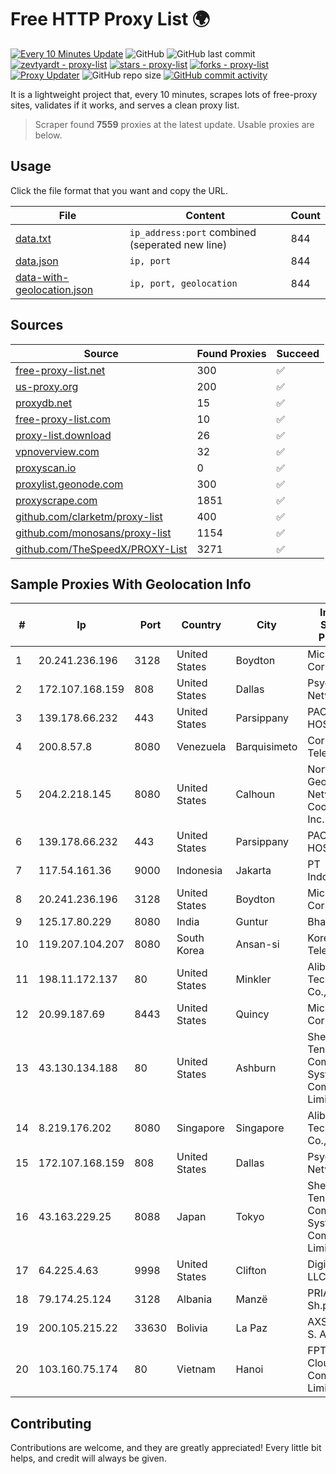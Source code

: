 
# Free HTTP Proxy List 🌍

[![Every 10 Minutes Update](https://github.com/mertguvencli/http-proxy-list/actions/workflows/main.yml/badge.svg?branch=main)](https://github.com/mertguvencli/http-proxy-list/actions/workflows/main.yml)
![GitHub](https://img.shields.io/github/license/mertguvencli/http-proxy-list)
![GitHub last commit](https://img.shields.io/github/last-commit/mertguvencli/http-proxy-list)
[![zevtyardt - proxy-list](https://img.shields.io/static/v1?label=zevtyardt&message=proxy-list&color=blue&logo=github)](https://github.com/zevtyardt/proxy-list "Go to GitHub repo")
[![stars - proxy-list](https://img.shields.io/github/stars/zevtyardt/proxy-list?style=social)](https://github.com/zevtyardt/proxy-list)
[![forks - proxy-list](https://img.shields.io/github/forks/zevtyardt/proxy-list?style=social)](https://github.com/zevtyardt/proxy-list)
[![Proxy Updater](https://github.com/zevtyardt/proxy-list/workflows/Proxy%20Updater/badge.svg)](https://github.com/zevtyardt/proxy-list/actions?query=workflow:"Proxy+Updater")
![GitHub repo size](https://img.shields.io/github/repo-size/zevtyardt/proxy-list)
[![GitHub commit activity](https://img.shields.io/github/commit-activity/m/zevtyardt/proxy-list?logo=commits)](https://github.com/zevtyardt/proxy-list/commits/main)

It is a lightweight project that, every 10 minutes, scrapes lots of free-proxy sites, validates if it works, and serves a clean proxy list.

> Scraper found **7559** proxies at the latest update. Usable proxies are below.

## Usage

Click the file format that you want and copy the URL.

|File|Content|Count|
|----|-------|-----|
|[data.txt](https://raw.githubusercontent.com/mertguvencli/http-proxy-list/main/proxy-list/data.txt)|`ip_address:port` combined (seperated new line)|844|
|[data.json](https://raw.githubusercontent.com/mertguvencli/http-proxy-list/main/proxy-list/data.json)|`ip, port`|844|
|[data-with-geolocation.json](https://raw.githubusercontent.com/mertguvencli/http-proxy-list/main/proxy-list/data-with-geolocation.json)|`ip, port, geolocation`|844|

## Sources

|Source|Found Proxies|Succeed|
|------|-------------|-------|
|[free-proxy-list.net](https://free-proxy-list.net)|300|✅|
|[us-proxy.org](https://www.us-proxy.org)|200|✅|
|[proxydb.net](http://proxydb.net)|15|✅|
|[free-proxy-list.com](https://free-proxy-list.com/?page=&port=&type%5B%5D=http&type%5B%5D=https&up_time=0&search=Search)|10|✅|
|[proxy-list.download](https://www.proxy-list.download/HTTP)|26|✅|
|[vpnoverview.com](https://vpnoverview.com/privacy/anonymous-browsing/free-proxy-servers)|32|✅|
|[proxyscan.io](https://www.proxyscan.io)|0|✅|
|[proxylist.geonode.com](https://proxylist.geonode.com/api/proxy-list?limit=300&page=1&sort_by=lastChecked&sort_type=desc&protocols=http,https)|300|✅|
|[proxyscrape.com](https://api.proxyscrape.com/v2/?request=displayproxies&protocol=http&timeout=10000&country=all&ssl=all&anonymity=all)|1851|✅|
|[github.com/clarketm/proxy-list](https://raw.githubusercontent.com/clarketm/proxy-list/master/proxy-list-raw.txt)|400|✅|
|[github.com/monosans/proxy-list](https://raw.githubusercontent.com/monosans/proxy-list/main/proxies/http.txt)|1154|✅|
|[github.com/TheSpeedX/PROXY-List](https://raw.githubusercontent.com/TheSpeedX/PROXY-List/master/http.txt)|3271|✅|


## Sample Proxies With Geolocation Info

|#|Ip|Port|Country|City|Internet Service Provider|
|-|--|----|-------|----|-------------------------|
|1|20.241.236.196|3128|United States|Boydton|Microsoft Corporation|
|2|172.107.168.159|808|United States|Dallas|Psychz Networks|
|3|139.178.66.232|443|United States|Parsippany|PACKET-HOST|
|4|200.8.57.8|8080|Venezuela|Barquisimeto|Corporación Telemic C.A.|
|5|204.2.218.145|8080|United States|Calhoun|North Georgia Network Cooperative, Inc.|
|6|139.178.66.232|443|United States|Parsippany|PACKET-HOST|
|7|117.54.161.36|9000|Indonesia|Jakarta|PT IndoInternet|
|8|20.241.236.196|3128|United States|Boydton|Microsoft Corporation|
|9|125.17.80.229|8080|India|Guntur|Bharti Airtel|
|10|119.207.104.207|8080|South Korea|Ansan-si|Korea Telecom|
|11|198.11.172.137|80|United States|Minkler|Alibaba (US) Technology Co., Ltd.|
|12|20.99.187.69|8443|United States|Quincy|Microsoft Corporation|
|13|43.130.134.188|80|United States|Ashburn|Shenzhen Tencent Computer Systems Company Limited|
|14|8.219.176.202|8080|Singapore|Singapore|Alibaba (US) Technology Co., Ltd.|
|15|172.107.168.159|808|United States|Dallas|Psychz Networks|
|16|43.163.229.25|8088|Japan|Tokyo|Shenzhen Tencent Computer Systems Company Limited|
|17|64.225.4.63|9998|United States|Clifton|DigitalOcean, LLC|
|18|79.174.25.124|3128|Albania|Manzë|PRIAM NET Sh.p.k.|
|19|200.105.215.22|33630|Bolivia|La Paz|AXS Bolivia S. A.|
|20|103.160.75.174|80|Vietnam|Hanoi|FPT Smart Cloud Company Limited|



## Contributing

Contributions are welcome, and they are greatly appreciated! Every
little bit helps, and credit will always be given.

